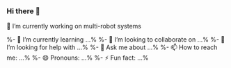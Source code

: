 ### Hi there 👋

🔭 I’m currently working on multi-robot systems


%- 🌱 I’m currently learning ...%
%- 👯 I’m looking to collaborate on ...%
%- 🤔 I’m looking for help with ...%
%- 💬 Ask me about ...%
%- 📫 How to reach me: ...%
%- 😄 Pronouns: ...%
%- ⚡ Fun fact: ...%

